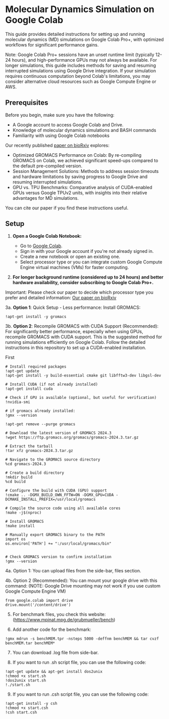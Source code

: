 # Molecular Dynamics Simulation on Google Colab

This guide provides detailed instructions for setting up and running molecular dynamics (MD) simulations on Google Colab Pro+, with optimized workflows for significant performance gains. 

Note: Google Colab Pro+ sessions have an unset runtime limit (typically 12-24 hours), and high-performance GPUs may not always be available. For longer simulations, this guide includes methods for saving and resuming interrupted simulations using Google Drive integration. If your simulation requires continuous computation beyond Colab's limitations, you may consider alternative cloud resources such as Google Compute Engine or AWS.

## Prerequisites

Before you begin, make sure you have the following:

- A Google account to access Google Colab and Drive.
- Knowledge of molecular dynamics simulations and BASH commands
- Familiarity with using Google Colab notebooks

Our recently published [paper on bioRxiv](https://www.biorxiv.org/content/10.1101/2024.11.14.623563v1.abstract) explores:

- Optimized GROMACS Performance on Colab: By re-compiling GROMACS on Colab, we achieved significant speed-ups compared to the default pre-compiled version.
- Session Management Solutions: Methods to address session timeouts and hardware limitations by saving progress to Google Drive and resuming interrupted simulations.
- GPU vs. TPU Benchmarks: Comparative analysis of CUDA-enabled GPUs versus Google TPUv2 units, with insights into their relative advantages for MD simulations.

You can cite our paper if you find these instructions useful.

## Setup

1. **Open a Google Colab Notebook:**
   - Go to [Google Colab](https://colab.research.google.com/).
   - Sign in with your Google account if you're not already signed in.
   - Create a new notebook or open an existing one.
   - Select processor type or you can integrate custom Google Compute Engine virtual machines (VMs) for faster computing.

2. **For longer background runtime (considered up to 24 hours) and better hardware availability, consider subscribing to Google Colab Pro+.**

Important: Please check our paper to decide which processor type you prefer and detailed information: [Our paper on bioRxiv](https://www.biorxiv.org/content/10.1101/2024.11.14.623563v1.abstract)

3a. **Option 1**: Quick Setup - Less performance: Install GROMACS:
```
!apt-get install -y gromacs
```

3b. **Option 2**: Recompile GROMACS with CUDA Support (Recommended):
For significantly better performance, especially when using GPUs, recompile GROMACS with CUDA support. This is the suggested method for running simulations efficiently on Google Colab. Follow the detailed instructions in this repository to set up a CUDA-enabled installation.

First 
```
# Install required packages
!apt-get update
!apt-get install -y build-essential cmake git libfftw3-dev libgsl-dev

# Install CUDA (if not already installed)
!apt-get install cuda

# Check if GPU is available (optional, but useful for verification)
!nvidia-smi
```
```
# if gromacs already installed:
!gmx --version

!apt-get remove --purge gromacs

```
```
# Download the latest version of GROMACS 2024.3
!wget https://ftp.gromacs.org/gromacs/gromacs-2024.3.tar.gz

# Extract the tarball
!tar xfz gromacs-2024.3.tar.gz

```
```
# Navigate to the GROMACS source directory
%cd gromacs-2024.3

# Create a build directory
!mkdir build
%cd build

# Configure the build with CUDA (GPU) support
!cmake .. -DGMX_BUILD_OWN_FFTW=ON -DGMX_GPU=CUDA -DCMAKE_INSTALL_PREFIX=/usr/local/gromacs

# Compile the source code using all available cores
!make -j$(nproc)

# Install GROMACS
!make install

# Manually export GROMACS binary to the PATH
import os
os.environ['PATH'] += ":/usr/local/gromacs/bin"
```
```

# Check GROMACS version to confirm installation
!gmx --version

```

4a. Option 1: You can upload files from the side-bar, files section.
   
4b. Option 2 (Recommended): You can mount your google drive with this command: (NOTE: Google Drive mounting may not work if you use custom Google Compute Engine VM)
```
from google.colab import drive
drive.mount('/content/drive')
```

5. For benchmark files, you check this website: (https://www.mpinat.mpg.de/grubmueller/bench)

6. Add another code for the benchmark:   
```
!gmx mdrun -s benchMEM.tpr -nsteps 5000 -deffnm benchMEM && tar cvzf benchMEM.tar benchMEM*
```

7. You can download .log file from side-bar.

8. If you want to run .sh script file, you can use the following code:
```
!apt-get update && apt-get install dos2unix
!chmod +x start.sh
!dos2unix start.sh
!./start.sh
```

9. If you want to run .csh script file, you can use the following code:
```
!apt-get install -y csh
!chmod +x start.csh
!csh start.csh
```


